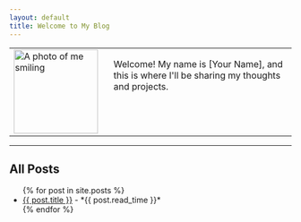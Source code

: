 ```yaml
---
layout: default
title: Welcome to My Blog
---
```


<table style="border: none; background: none;">
  <tr style="border: none; background: none;">
    <td style="border: none; padding-right: 20px; vertical-align: top;">
      <img src="assets/me.heic" width="150" alt="A photo of me smiling">
    </td>
    <td style="border: none; vertical-align: top;">
      <p>Welcome! My name is [Your Name], and this is where I'll be sharing my thoughts and projects.</p>
    </td>
  </tr>
</table>

---

## All Posts

<ul>
  {% for post in site.posts %}
    <li>
      <a href="{{ post.url }}">{{ post.title }}</a> - *{{ post.read_time }}*
    </li>
  {% endfor %}
</ul>
